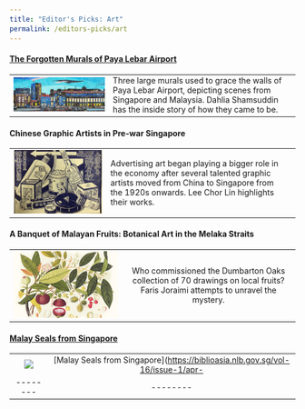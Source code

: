```yaml
---
title: "Editor's Picks: Art"
permalink: /editors-picks/art
---
```

#### [The Forgotten Murals of Paya Lebar Airport](https://biblioasia.nlb.gov.sg/vol-17/issue-2/jul-sep-2021/murals)
|  | |  |
| -------- | -------- | -------- |
| [![Alt text for image on Isomer site](/images/vol-17-issue-2/murals/Mural_Main2.jpg)](https://biblioasia.nlb.gov.sg/vol-17/issue-2/jul-sep-2021/murals)      | Three large murals used to grace the walls of Paya Lebar Airport, depicting scenes from Singapore and Malaysia. Dahlia Shamsuddin has the inside story of how they came to be.   |



#### Chinese Graphic Artists in Pre-war Singapore
|  | |  |
| -------- | -------- | -------- |
|[![Alt text for image on Isomer site](/images/vol-17-issue-2/chinesegraphic/ChineseGraphic_Main.jpg)](https://biblioasia.nlb.gov.sg/vol-17/issue-2/jul-sep-2021/chinese-artists) | Advertising art began playing a bigger role in the economy after several talented graphic artists moved from China to Singapore from the 1920s onwards. Lee Chor Lin highlights their works.

#### A Banquet of Malayan Fruits: Botanical Art in the Melaka Straits
|                                                              |                                                              |
| :-------------------------------------: | :-------------------------------------------------------: |
| [![Alt text for image on Isomer site](/images/Vol-17-issue-1/malayan-fruits/mangosteens.jpg)](https://biblioasia.nlb.gov.sg/vol-17/issue-1/apr-jun-2021/malayan-fruits) | Who commissioned the Dumbarton Oaks collection of 70 drawings on local fruits? Faris Joraimi attempts to unravel the mystery.




#### [Malay Seals from Singapore](https://biblioasia.nlb.gov.sg/vol-16/issue-1/apr-jun-020/malay-seals)
|                                                              |                                                              |
| :-------------------------------------: | :-------------------------------------------------------: |
| <img src="/images/Vol-16-issue-1/malay-seals/malay-seals-title.jpg"> <b> |[Malay Seals from Singapore](https://biblioasia.nlb.gov.sg/vol-16/issue-1/apr- 
| -------- | -------- | -------- |